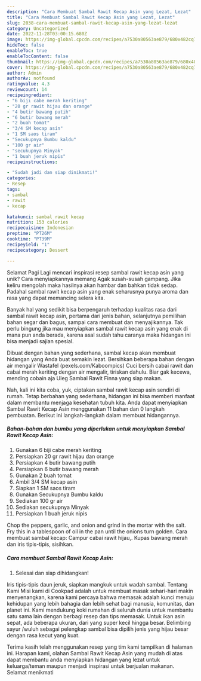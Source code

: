 ```yaml
---
description: "Cara Membuat Sambal Rawit Kecap Asin yang Lezat, Lezat"
title: "Cara Membuat Sambal Rawit Kecap Asin yang Lezat, Lezat"
slug: 2038-cara-membuat-sambal-rawit-kecap-asin-yang-lezat-lezat
category: Uncategorized
date: 2022-11-28T03:00:15.680Z
image: https://img-global.cpcdn.com/recipes/a7530a80563ae879/680x482cq70/sambal-rawit-kecap-asin-foto-resep-utama.jpg
hideToc: false
enableToc: true
enableTocContent: false
thumbnail: https://img-global.cpcdn.com/recipes/a7530a80563ae879/680x482cq70/sambal-rawit-kecap-asin-foto-resep-utama.jpg
cover: https://img-global.cpcdn.com/recipes/a7530a80563ae879/680x482cq70/sambal-rawit-kecap-asin-foto-resep-utama.jpg
author: Admin
authorAv: notfound
ratingvalue: 4.3
reviewcount: 14
recipeingredient:
- "6 biji cabe merah keriting"
- "20 gr rawit hijau dan orange"
- "4 butir bawang putih"
- "6 butir bawang merah"
- "2 buah tomat"
- "3/4 SM kecap asin"
- "1 SM saos tiram"
- "Secukupnya Bumbu kaldu"
- "100 gr air"
- "secukupnya Minyak"
- "1 buah jeruk nipis"
recipeinstructions:

- "Sudah jadi dan siap dinikmati!"
categories:
- Resep
tags:
- sambal
- rawit
- kecap

katakunci: sambal rawit kecap 
nutrition: 153 calories
recipecuisine: Indonesian
preptime: "PT26M"
cooktime: "PT39M"
recipeyield: "1"
recipecategory: Dessert

---
```



Selamat Pagi Lagi mencari inspirasi resep sambal rawit kecap asin yang unik? Cara menyiapkannya memang Agak susah-susah gampang. Jika keliru mengolah maka hasilnya akan hambar dan bahkan tidak sedap. Padahal sambal rawit kecap asin yang enak seharusnya punya aroma dan rasa yang dapat memancing selera kita.


Banyak hal yang sedikit bisa berpengaruh terhadap kualitas rasa dari sambal rawit kecap asin, pertama dari jenis bahan, selanjutnya pemilihan bahan segar dan bagus, sampai cara membuat dan menyajikannya. Tak perlu bingung jika mau menyiapkan sambal rawit kecap asin yang enak di mana pun anda berada, karena asal sudah tahu caranya maka hidangan ini bisa menjadi sajian spesial.

Dibuat dengan bahan yang sederhana, sambal kecap akan membuat hidangan yang Anda buat semakin lezat. Bersihkan beberapa bahan dengan air mengalir Wastafel (pexels.com/Kaboompics) Cuci bersih cabai rawit dan cabai merah keriting dengan air mengalir, tiriskan dahulu. Biar gak kecewa, mending cobain aja Uleg Sambal Rawit Finna yang siap makan.


Nah, kali ini kita coba, yuk, ciptakan sambal rawit kecap asin sendiri di rumah. Tetap berbahan yang sederhana, hidangan ini bisa memberi manfaat dalam membantu menjaga kesehatan tubuh kita. Anda dapat menyiapkan Sambal Rawit Kecap Asin menggunakan 11 bahan dan 0 langkah pembuatan. Berikut ini langkah-langkah dalam membuat hidangannya.

<!--inarticleads1-->

##### Bahan-bahan dan bumbu yang diperlukan untuk menyiapkan Sambal Rawit Kecap Asin:

1. Gunakan 6 biji cabe merah keriting
1. Persiapkan 20 gr rawit hijau dan orange
1. Persiapkan 4 butir bawang putih
1. Persiapkan 6 butir bawang merah
1. Gunakan 2 buah tomat
1. Ambil 3/4 SM kecap asin
1. Siapkan 1 SM saos tiram
1. Gunakan Secukupnya Bumbu kaldu
1. Sediakan 100 gr air
1. Sediakan secukupnya Minyak
1. Persiapkan 1 buah jeruk nipis


Chop the peppers, garlic, and onion and grind in the mortar with the salt. Fry this in a tablespoon of oil in the pan until the onions turn golden. Cara membuat sambal kecap: Campur cabai rawit hijau,. Kupas bawang merah dan iris tipis-tipis, sisihkan. 

<!--inarticleads2-->

##### Cara membuat Sambal Rawit Kecap Asin:


1. Selesai dan siap dihidangkan!

Iris tipis-tipis daun jeruk, siapkan mangkuk untuk wadah sambal. Tentang Kami Misi kami di Cookpad adalah untuk membuat masak sehari-hari makin menyenangkan, karena kami percaya bahwa memasak adalah kunci menuju kehidupan yang lebih bahagia dan lebih sehat bagi manusia, komunitas, dan planet ini. Kami mendukung koki rumahan di seluruh dunia untuk membantu satu sama lain dengan berbagi resep dan tips memasak. Untuk ikan asin sepat, ada beberapa ukuran, dari yang super kecil hingga besar. Belimbing sayur /wuluh sebagai pelengkap sambal bisa dipilih jenis yang hijau besar dengan rasa kecut yang kuat. 

Terima kasih telah menggunakan resep yang tim kami tampilkan di halaman ini. Harapan kami, olahan Sambal Rawit Kecap Asin yang mudah di atas dapat membantu anda menyiapkan hidangan yang lezat untuk keluarga/teman maupun menjadi inspirasi untuk berjualan makanan. Selamat menikmati

